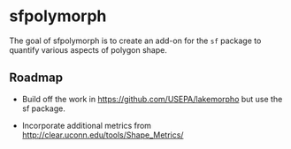 <!-- README.md is generated from README.Rmd. Please edit that file -->
sfpolymorph
===========

The goal of sfpolymorph is to create an add-on for the `sf` package to quantify various aspects of polygon shape.

Roadmap
-------

-   Build off the work in <https://github.com/USEPA/lakemorpho> but use the sf package.

-   Incorporate additional metrics from <http://clear.uconn.edu/tools/Shape_Metrics/>
